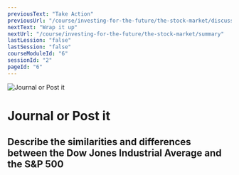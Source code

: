 ```yaml
---
previousText: "Take Action"
previousUrl: "/course/investing-for-the-future/the-stock-market/discussion"
nextText: "Wrap it up"
nextUrl: "/course/investing-for-the-future/the-stock-market/summary"
lastLession: "false"
lastSession: "false"
courseModuleId: "6"
sessionId: "2"
pageId: "6"
---
```



![Journal or Post it](/assets/img/journal-it.png)
# Journal or Post it

## Describe the similarities and differences between the Dow Jones Industrial Average and the S&P 500
<sparkle-feed-post assignment-name="Describe the similarities and differences between the Dow Jones Industrial Average and the S&P 500" ></sparkle-feed-post>